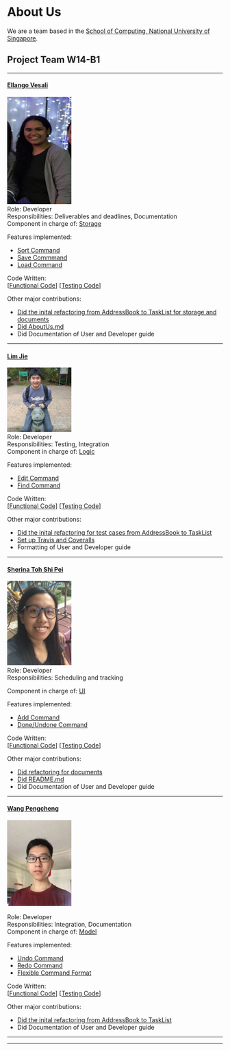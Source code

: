 # About Us

We are a team based in the [School of Computing, National University of Singapore](http://www.comp.nus.edu.sg).


## Project Team W14-B1

-----

#### [Ellango Vesali](http://github.com/vesaliE)
<img src="images/vesaliE.png" width="150" height="250"><br>
Role: Developer <br>
Responsibilities: Deliverables and deadlines, Documentation<br>
Component in charge of: [Storage](https://github.com/CS2103JAN2017-W14-B1/main/blob/master/docs/DeveloperGuide.md#25-storage-component)<br>


Features implemented: <br>
* [Sort Command](https://github.com/CS2103JAN2017-W14-B1/main/blob/master/docs/UserGuide.md#310-sorting-tasks-sort) <br>
* [Save Commmand](https://github.com/CS2103JAN2017-W14-B1/main/blob/master/docs/UserGuide.md#312-saving-the-program-data-to-a-specified-path-save)<br>
* [Load Command](https://github.com/CS2103JAN2017-W14-B1/main/blob/master/docs/UserGuide.md#313-loading-the-program-data-from-a-specified-path-load)<br>

Code Written: <br>
[[Functional Code](https://github.com/CS2103JAN2017-W14-B1/main/blob/master/collated/main/A0141993X.md)] [[Testing Code](https://github.com/CS2103JAN2017-W14-B1/main/blob/master/collated/test/A0141993X.md)]

Other major contributions:<br>
* [Did the inital refactoring from AddressBook to TaskList for storage and documents](https://github.com/CS2103JAN2017-W14-B1/main/pull/35)
* [Did AboutUs.md](https://github.com/CS2103JAN2017-W14-B1/main/pull/97/)
* Did Documentation of User and Developer guide

-----

#### [Lim Jie](http://github.com/limjie)
<img src="images/limjie.png" width="150"><br>
Role: Developer <br>
Responsibilities: Testing, Integration<br>
Component in charge of: [Logic](https://github.com/CS2103JAN2017-W14-B1/main/blob/master/docs/DeveloperGuide.md#23-logic-component)<br>

Features implemented:<br>
* [Edit Command](https://github.com/CS2103JAN2017-W14-B1/main/blob/master/docs/UserGuide.md#37-modifies-a-current-task-edit)<br>
* [Find Command](https://github.com/CS2103JAN2017-W14-B1/main/blob/master/docs/UserGuide.md#33-finding-a-task-find)<br>

Code Written: <br>
[[Functional Code](https://github.com/CS2103JAN2017-W14-B1/main/blob/master/collated/main/A0139221N.md)] [[Testing Code](https://github.com/CS2103JAN2017-W14-B1/main/blob/master/collated/test/A0139221N.md)]

Other major contributions:<br>
* [Did the inital refactoring for test cases from AddressBook to TaskList](https://github.com/CS2103JAN2017-W14-B1/main/pull/43)
* [Set up Travis and Coveralls](https://github.com/CS2103JAN2017-W14-B1/main/pull/37)
* Formatting of User and Developer guide 


-----

#### [Sherina Toh Shi Pei](http://github.com/sherinatoh)
<img src="images/sherinatoh.png" width="150"><br>
Role: Developer <br>
Responsibilities: Scheduling and tracking <br>

Component in charge of: [UI](https://github.com/CS2103JAN2017-W14-B1/main/blob/master/docs/DeveloperGuide.md#22-ui-component)<br> 

Features implemented: <br>
* [Add Command](https://github.com/CS2103JAN2017-W14-B1/main/blob/master/docs/UserGuide.md#32-adding-a-task-add) <br>
* [Done/Undone Command](https://github.com/CS2103JAN2017-W14-B1/main/blob/master/docs/UserGuide.md#done)<br>

Code Written: <br>
[[Functional Code](https://github.com/CS2103JAN2017-W14-B1/main/blob/master/collated/main/A0143355J.md)] [[Testing Code](https://github.com/CS2103JAN2017-W14-B1/main/blob/master/collated/test/A0143355J.md)]

Other major contributions:<br>
* [Did refactoring for documents](https://github.com/CS2103JAN2017-W14-B1/main/pull/53)
* [Did README.md](https://github.com/CS2103JAN2017-W14-B1/main/pull/16) 
* Did Documentation of User and Developer guide

-----

#### [Wang Pengcheng](https://github.com/peng229)
<img src="images/peng229.png" width="150"><br>

 Role: Developer <br>
 Responsibilities: Integration, Documentation<br>
 Component in charge of: [Model](https://github.com/CS2103JAN2017-W14-B1/main/blob/master/docs/DeveloperGuide.md#24-model-component)<br>
 
 Features implemented: <br>
 * [Undo Command](https://github.com/CS2103JAN2017-W14-B1/main/blob/master/docs/UserGuide.md#38-undoing-changes-undo)<br>
 * [Redo Command](https://github.com/CS2103JAN2017-W14-B1/main/blob/master/docs/UserGuide.md#39-reverting-undos-redo)<br>
 * [Flexible Command Format](https://github.com/CS2103JAN2017-W14-B1/main/blob/master/docs/UserGuide.md#3-features)<br>
 
Code Written: <br>
[[Functional Code](https://github.com/CS2103JAN2017-W14-B1/main/blob/master/collated/main/A0139747N.md)] [[Testing Code](https://github.com/CS2103JAN2017-W14-B1/main/blob/master/collated/test/A0139747N.md)]

Other major contributions:<br>
* [Did the inital refactoring from AddressBook to TaskList](https://github.com/CS2103JAN2017-W14-B1/main/pull/13)
* Did Documentation of User and Developer guide

 -----

 -----

